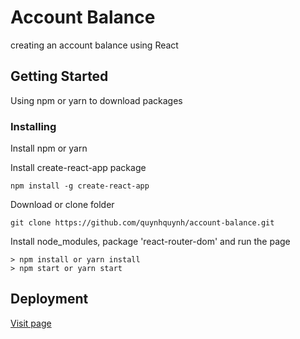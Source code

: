 # Account Balance

creating an account balance using React

## Getting Started

Using npm or yarn to download packages


### Installing

Install npm or yarn

Install create-react-app package

```
npm install -g create-react-app
```

Download or clone folder

```
git clone https://github.com/quynhquynh/account-balance.git
```

Install node_modules, package 'react-router-dom' and run the page
```
> npm install or yarn install
> npm start or yarn start
```

## Deployment

[Visit page](https://quynhquynh.github.io/account-balance/)
